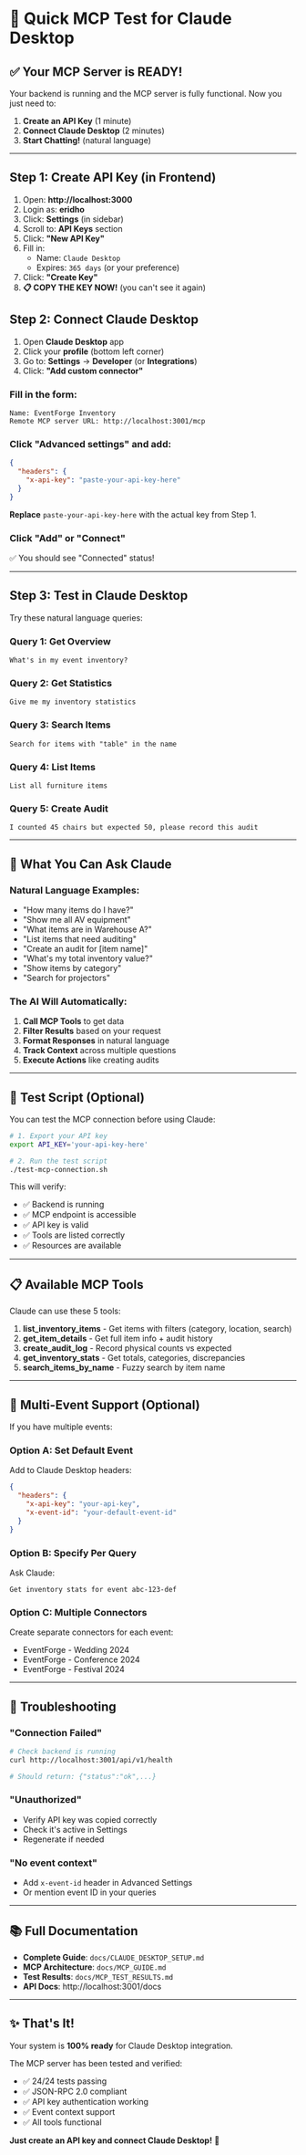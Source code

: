# 🚀 Quick MCP Test for Claude Desktop

## ✅ Your MCP Server is READY!

Your backend is running and the MCP server is fully functional. Now you just need to:

1. **Create an API Key** (1 minute)
2. **Connect Claude Desktop** (2 minutes)
3. **Start Chatting!** (natural language)

---

## Step 1: Create API Key (in Frontend)

1. Open: **http://localhost:3000**
2. Login as: **eridho**
3. Click: **Settings** (in sidebar)
4. Scroll to: **API Keys** section
5. Click: **"New API Key"**
6. Fill in:
   - Name: `Claude Desktop`
   - Expires: `365 days` (or your preference)
7. Click: **"Create Key"**
8. **📋 COPY THE KEY NOW!** (you can't see it again)

## Step 2: Connect Claude Desktop

1. Open **Claude Desktop** app
2. Click your **profile** (bottom left corner)
3. Go to: **Settings** → **Developer** (or **Integrations**)
4. Click: **"Add custom connector"**

### Fill in the form:

```
Name: EventForge Inventory
Remote MCP server URL: http://localhost:3001/mcp
```

### Click "Advanced settings" and add:

```json
{
  "headers": {
    "x-api-key": "paste-your-api-key-here"
  }
}
```

**Replace** `paste-your-api-key-here` with the actual key from Step 1.

### Click "Add" or "Connect"

✅ You should see "Connected" status!

---

## Step 3: Test in Claude Desktop

Try these natural language queries:

### Query 1: Get Overview
```
What's in my event inventory?
```

### Query 2: Get Statistics
```
Give me my inventory statistics
```

### Query 3: Search Items
```
Search for items with "table" in the name
```

### Query 4: List Items
```
List all furniture items
```

### Query 5: Create Audit
```
I counted 45 chairs but expected 50, please record this audit
```

---

## 🎯 What You Can Ask Claude

### Natural Language Examples:

- "How many items do I have?"
- "Show me all AV equipment"
- "What items are in Warehouse A?"
- "List items that need auditing"
- "Create an audit for [item name]"
- "What's my total inventory value?"
- "Show items by category"
- "Search for projectors"

### The AI Will Automatically:

1. **Call MCP Tools** to get data
2. **Filter Results** based on your request
3. **Format Responses** in natural language
4. **Track Context** across multiple questions
5. **Execute Actions** like creating audits

---

## 🔧 Test Script (Optional)

You can test the MCP connection before using Claude:

```bash
# 1. Export your API key
export API_KEY='your-api-key-here'

# 2. Run the test script
./test-mcp-connection.sh
```

This will verify:
- ✅ Backend is running
- ✅ MCP endpoint is accessible
- ✅ API key is valid
- ✅ Tools are listed correctly
- ✅ Resources are available

---

## 📋 Available MCP Tools

Claude can use these 5 tools:

1. **list_inventory_items** - Get items with filters (category, location, search)
2. **get_item_details** - Get full item info + audit history
3. **create_audit_log** - Record physical counts vs expected
4. **get_inventory_stats** - Get totals, categories, discrepancies
5. **search_items_by_name** - Fuzzy search by item name

---

## 🎨 Multi-Event Support (Optional)

If you have multiple events:

### Option A: Set Default Event
Add to Claude Desktop headers:
```json
{
  "headers": {
    "x-api-key": "your-api-key",
    "x-event-id": "your-default-event-id"
  }
}
```

### Option B: Specify Per Query
Ask Claude:
```
Get inventory stats for event abc-123-def
```

### Option C: Multiple Connectors
Create separate connectors for each event:
- EventForge - Wedding 2024
- EventForge - Conference 2024
- EventForge - Festival 2024

---

## 🐛 Troubleshooting

### "Connection Failed"
```bash
# Check backend is running
curl http://localhost:3001/api/v1/health

# Should return: {"status":"ok",...}
```

### "Unauthorized"
- Verify API key was copied correctly
- Check it's active in Settings
- Regenerate if needed

### "No event context"
- Add `x-event-id` header in Advanced Settings
- Or mention event ID in your queries

---

## 📚 Full Documentation

- **Complete Guide**: `docs/CLAUDE_DESKTOP_SETUP.md`
- **MCP Architecture**: `docs/MCP_GUIDE.md`
- **Test Results**: `docs/MCP_TEST_RESULTS.md`
- **API Docs**: http://localhost:3001/docs

---

## ✨ That's It!

Your system is **100% ready** for Claude Desktop integration.

The MCP server has been tested and verified:
- ✅ 24/24 tests passing
- ✅ JSON-RPC 2.0 compliant
- ✅ API key authentication working
- ✅ Event context support
- ✅ All tools functional

**Just create an API key and connect Claude Desktop!** 🎉
